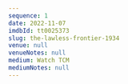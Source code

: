 ```yaml
---
sequence: 1
date: 2022-11-07
imdbId: tt0025373
slug: the-lawless-frontier-1934
venue: null
venueNotes: null
medium: Watch TCM
mediumNotes: null
---
```


